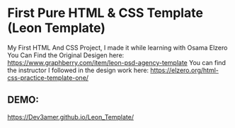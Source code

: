 # First Pure HTML & CSS Template (Leon Template)
My First HTML And CSS Project, I made it while learning with Osama Elzero  
You Can Find the Original Desigen here: https://www.graphberry.com/item/leon-psd-agency-template
You can find the instructor I followed in the design work here: https://elzero.org/html-css-practice-template-one/ 
## DEMO:  
https://Dev3amer.github.io/Leon_Template/
